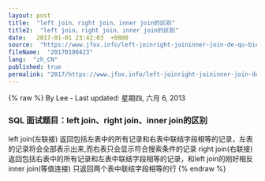 ```yaml
---
layout: post
title:  "left join、right join、inner join的区别"
title2:  "left join、right join、inner join的区别"
date:   2017-01-01 23:42:03  +0800
source:  "https://www.jfox.info/left-joinright-joininner-join-de-qu-bie.html"
fileName:  "20170100423"
lang:  "zh_CN"
published: true
permalink: "2017/https://www.jfox.info/left-joinright-joininner-join-de-qu-bie.html"
---
```

{% raw %}
By Lee - Last updated: 星期四, 六月 6, 2013

### SQL 面试题目：left join、right join、inner join的区别

left join(左联接) 返回包括左表中的所有记录和右表中联结字段相等的记录，左表的记录将会全部表示出来,而右表只会显示符合搜索条件的记录
right join(右联接) 返回包括右表中的所有记录和左表中联结字段相等的记录，和left join的刚好相反
inner join(等值连接) 只返回两个表中联结字段相等的行
{% endraw %}